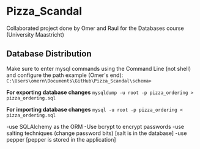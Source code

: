 # Pizza_Scandal
Collaborated project done by Omer and Raul for the Databases course (University Maastricht)

## Database Distribution
Make sure to enter mysql commands using the Command Line (not shell) and configure the path
example (Omer's end): `C:\Users\omern\Documents\GitHub\Pizza_Scandal\schema>`

**For exporting database changes**
`mysqldump -u root -p pizza_ordering > pizza_ordering.sql`

**For importing database changes**
`mysql -u root -p pizza_ordering < pizza_ordering.sql`

-use SQLAlchemy as the ORM
-Use bcrypt to encrypt passwords 
-use salting techniques (change password bits) [salt is in the database]
-use pepper [pepper is stored in the application]